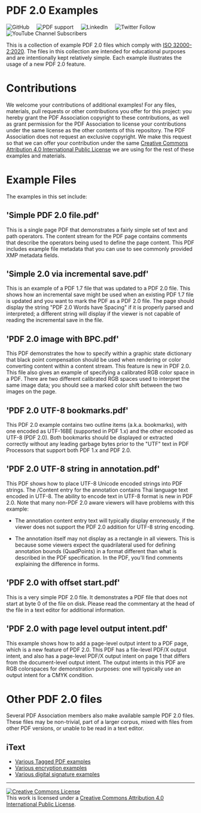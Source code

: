 # PDF 2.0 Examples

![GitHub](https://img.shields.io/github/license/pdf-association/pdf20examples)
&nbsp;&nbsp;&nbsp;
![PDF support](https://img.shields.io/badge/PDF-2.0-blue)
&nbsp;&nbsp;&nbsp;
![LinkedIn](https://img.shields.io/static/v1?style=social&label=LinkedIn&logo=linkedin&message=PDF-Association)
&nbsp;&nbsp;&nbsp;
![Twitter Follow](https://img.shields.io/twitter/follow/PDFAssociation?style=social)
&nbsp;&nbsp;&nbsp;
![YouTube Channel Subscribers](https://img.shields.io/youtube/channel/subscribers/UCJL_M0VH2lm65gvGVarUTKQ?style=social)

This is a collection of example PDF 2.0 files which comply with [ISO 32000-2:2020](https://www.iso.org/standard/75839.html). The files in this collection are intended for educational purposes and are intentionally kept relatively simple. Each example illustrates the usage of a new PDF 2.0 feature.

# Contributions

We welcome your contributions of additional examples! For any files, materials, pull requests or other contributions you offer for this project: you hereby grant the PDF Association copyright to these contributions, as well as grant permission for the PDF Association to license your contributions under the same license as the other contents of this repository. The PDF Association does not request an exclusive copyright. We make this request so that we can offer your contribution under the same [Creative Commons Attribution 4.0 International Public License](LICENSE.md) we are using for the rest of these examples and materials.

# Example Files

The examples in this set include:

## 'Simple PDF 2.0 file.pdf'
This is a single page PDF that demonstrates a fairly simple set of text and path operators. The content stream for the PDF page contains comments that describe the operators being used to define the page content. This PDF includes example file metadata that you can use to see commonly provided XMP metadata fields.

## 'Simple 2.0 via incremental save.pdf'
This is an example of a PDF 1.7 file that was updated to a PDF 2.0 file. This shows how an incremental save might be used when an existing PDF 1.7 file is updated and you want to mark the PDF as a PDF 2.0 file. The page should display the string "PDF 2.0 Words have Spacing" if it is properly parsed and interpreted; a different string will display if the viewer is not capable of reading the incremental save in the file.

## 'PDF 2.0 image with BPC.pdf'
This PDF demonstrates the how to specify within a graphic state dictionary that black point compensation should be used when rendering or color converting content within a content stream. This feature is new in PDF 2.0.
This file also gives an example of specifying a calibrated RGB color space in a PDF. There are two different calibrated RGB spaces used to interpret the same image data; you should see a marked color shift between the two images on the page.

## 'PDF 2.0 UTF-8 bookmarks.pdf'
This PDF 2.0 example contains two outline items (a.k.a. bookmarks), with one encoded as UTF-16BE (supported in PDF 1.x) and the other encoded as UTF-8 (PDF 2.0). Both bookmarks should be displayed or extracted correctly without any leading garbage bytes prior to the "UTF" text in PDF Processors that support both PDF 1.x and PDF 2.0.

## 'PDF 2.0 UTF-8 string in annotation.pdf'
This PDF shows how to place UTF-8 Unicode encoded strings into PDF strings. The /Content entry for the annotation contains Thai language text encoded in UTF-8. The ability to encode text in UTF-8 format is new in PDF 2.0.
Note that many non-PDF 2.0 aware viewers will have problems with this example:

* The annotation content entry text will typically display erroneously, if the viewer does not support the PDF 2.0 addition for UTF-8 string encoding.

* The annotation itself may not display as a rectangle in all viewers. This is because some viewers expect the quadrilateral used for defining annotation bounds (QuadPoints) in a format different than what is described in the PDF specification. In the PDF, you'll find comments explaining the difference in forms.

## 'PDF 2.0 with offset start.pdf'
This is a very simple PDF 2.0 file. It demonstrates a PDF file that does not start at byte 0 of the file on disk. Please read the commentary at the head of the file in a text editor for additional information.

## 'PDF 2.0 with page level output intent.pdf'
This example shows how to add a page-level output intent to a PDF page, which is a new feature of PDF 2.0. This PDF has a file-level PDF/X output intent, and also has a page-level PDF/X output intent on page 1 that differs from the document-level output intent. The output intents in this PDF are RGB colorspaces for demonstration purposes: one will typically use an output intent for a CMYK condition.

# Other PDF 2.0 files

Several PDF Association members also make available sample PDF 2.0 files. These files may be non-trivial, part of a larger corpus, mixed with files from other PDF versions, or unable to be read in a text editor.

## iText

* [Various Tagged PDF examples](https://github.com/itext/itext7/tree/develop/layout/src/test/resources/com/itextpdf/layout/LayoutTaggingPdf2Test)
* [Various encryption examples](https://github.com/itext/itext7/tree/develop/kernel/src/test/resources/com/itextpdf/kernel/crypto/PdfEncryptionTest)
* [Various digital signature examples](https://github.com/itext/itext7/tree/develop/sign/src/test/resources/com/itextpdf/signatures/sign/SigningTest)


---

<a rel="license" href="http://creativecommons.org/licenses/by/4.0/"><img alt="Creative Commons License" style="border-width:0" src="https://i.creativecommons.org/l/by/4.0/88x31.png" /></a><br />This work is licensed under a <a rel="license" href="http://creativecommons.org/licenses/by/4.0/">Creative Commons Attribution 4.0 International Public License</a>.
